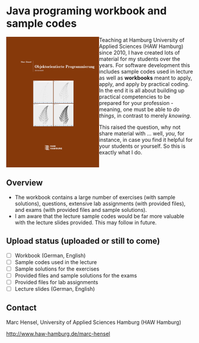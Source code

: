 # Java programing workbook and sample codes
<img src="./assets/images/Cover.png" width="250" align=left>

Teaching at Hamburg University of Applied Sciences (HAW Hamburg) since 2010, I have created lots of material for my students over the years. For software development this includes sample codes used in lecture as well as __workbooks__ meant to apply, apply, and apply by practical coding. In the end it is all about building up practical competencies to be prepared for your profession - meaning, one must be able to _do things_, in contrast to merely _knowing_.<p>

This raised the question, why not share material with ... well, _you_, for instance, in case you find it helpful for your students or yourself. So this is exactly what I do.
<br clear=all>

## Overview
- The workbook contains a large number of exercises (with sample solutions), questions, extensive lab assignments (with provided files), and exams (with provided files and sample solutions).
- I am aware that the lecture sample codes would be far more valuable with the lecture slides provided. This may follow in future.

## Upload status (uploaded or still to come)
- [ ] Workbook (German, English)
- [ ] Sample codes used in the lecture
- [ ] Sample solutions for the exercises
- [ ] Provided files and sample solutions for the exams
- [ ] Provided files for lab assignments
- [ ] Lecture slides (German, English)

## Contact
Marc Hensel, University of Applied Sciences Hamburg (HAW Hamburg)

http://www.haw-hamburg.de/marc-hensel
